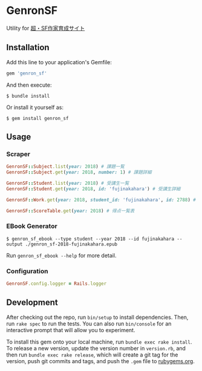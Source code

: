 # GenronSF

Utility for [超・SF作家育成サイト](https://school.genron.co.jp/works/sf/)

## Installation

Add this line to your application's Gemfile:

```ruby
gem 'genron_sf'
```

And then execute:

    $ bundle install

Or install it yourself as:

    $ gem install genron_sf

## Usage

### Scraper

```ruby
GenronSF::Subject.list(year: 2018) # 課題一覧
GenronSF::Subject.get(year: 2018, number: 1) # 課題詳細

GenronSF::Student.list(year: 2018) # 受講生一覧
GenronSF::Student.get(year: 2018, id: 'fujinakahara') # 受講生詳細

GenronSF::Work.get(year: 2018, student_id: 'fujinakahara', id: 2788) # 作品詳細

GenronSF::ScoreTable.get(year: 2018) # 得点一覧表
```

### EBook Generator

    $ genron_sf_ebook --type student --year 2018 --id fujinakahara --output ./genron_sf-2018-fujinakahara.epub

Run `genron_sf_ebook --help` for more detail.

### Configuration

```ruby
GenronSF.config.logger = Rails.logger
```

## Development

After checking out the repo, run `bin/setup` to install dependencies. Then, run `rake spec` to run the tests. You can also run `bin/console` for an interactive prompt that will allow you to experiment.

To install this gem onto your local machine, run `bundle exec rake install`. To release a new version, update the version number in `version.rb`, and then run `bundle exec rake release`, which will create a git tag for the version, push git commits and tags, and push the `.gem` file to [rubygems.org](https://rubygems.org).

